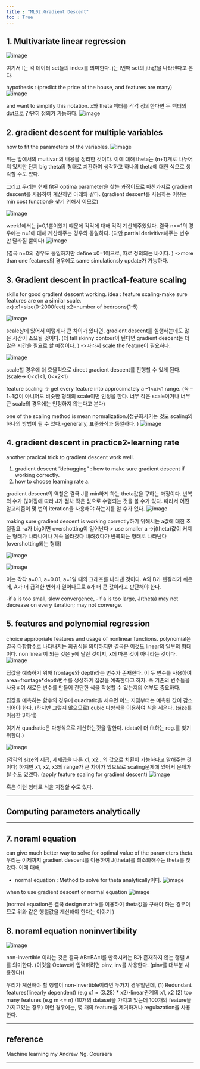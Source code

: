 ```yaml
---
title : "ML02.Gradient Descent"
toc : True
---
```


## 1. Multivariate linear regression


![image](https://user-images.githubusercontent.com/49298791/73370691-f734a800-42f7-11ea-94a0-b833cb152142.png)

여기서 I는 각 데이터 set들의 index를 의미한다. j는 I번째 set의 jth값을 나타낸다고 본다. 


hypothesis :
(predict the price of the house, and features are many)
![image](https://user-images.githubusercontent.com/49298791/73370758-0e739580-42f8-11ea-8d29-3929996607da.png)

and want to simplify this notation.
x와 theta 벡터를 각각 정의한다면 두 벡터의 dot으로 간단히 정의가 가능하다.
![image](https://user-images.githubusercontent.com/49298791/73370822-28ad7380-42f8-11ea-9ca8-7e8a9eefc3c5.png)



## 2. gradient descent for multiple variables

how to fit the parameters of the variables.
![image](https://user-images.githubusercontent.com/49298791/73370887-4084f780-42f8-11ea-89ed-7469569d4eb5.png)

위는 앞에서의 multivar.의 내용을 정리한 것이다. 이에 대해 theta는 (n+1)개로 나누어져 있지만 단지 big theta의 형태로 치환하여 생각하고 하나의 theta에 대한 식으로 생각할 수도 있다.

그리고 우리는 현재 fit된 optima parameter을 찾는 과정이므로 마찬가지로 gradient descent를 사용하여 계산하면 아래와 같다. (gradient descent를 사용하는 이유는 min cost function을 찾기 위해서 이므로)

![image](https://user-images.githubusercontent.com/49298791/73370932-52669a80-42f8-11ea-97d4-b94573267e90.png)

week1에서는 j=0,1뿐이었기 떄문에 각각에 대해 각각 계산해주었었다. 
결국 n>=1의 경우에는 n=1에 대해 계산해주는 경우와 동일하다. (다만 partial derivitive해주는 변수만 달라질 뿐이다) 
![image](https://user-images.githubusercontent.com/49298791/73371007-7033ff80-42f8-11ea-8401-24b66cb5dad1.png)

(결국 n=0의 경우도 동일하지만 define x0=1이므로, 따로 정의되는 바이다. )
->more than one features의 경우에도 same simulationsly update가 가능하다. 


## 3. Gradient descent in practica1-feature scaling

skills for good gradient descent working.
idea : feature scaling-make sure features are on a similar scale.
<br>
ex) x1=size(0-2000feet)
    x2=number of bedroons(1-5)

![image](https://user-images.githubusercontent.com/49298791/73371104-8e99fb00-42f8-11ea-9fd2-d50f2e4ab068.png)

scale상에 있어서 이렇게나 큰 차이가 있다면, gradient descent를 실행하는데도 많은 시간이 소요될 것이다. (더 tall skinny contour이 된다면 gradient descent는 더 많은 시간을 필요로 할 예정이다. )
->따라서 scale the feature이 필요하다.

![image](https://user-images.githubusercontent.com/49298791/73371167-9eb1da80-42f8-11ea-9386-8ae8f74b06e0.png)

scale할 경우에 더 효율적으로 direct gradient descent를 진행할 수 있게 된다. 
(scale-> 0<x1<1, 0<x2<1)

feature scaling -> get every feature into approcimately a –1<xi<1 range.
(꼭 –1~1값이 아니어도 비슷한 형태의 scale이면 인정을 한다. 너무 작은 scale이거나 너무 큰 scale의 경우에는 인정하지 않는다고 본다)

one of the scaling method is mean normalization.(정규화시키는 것도 scaling의 하나의 방법이 될 수 있다.-generally, 표준화식과 동일하다. )
![image](https://user-images.githubusercontent.com/49298791/73371208-b2f5d780-42f8-11ea-8364-9d6f28ef98f7.png)



## 4. gradient descent in practice2-learning rate

another pracical trick to gradient descent work well.
1. gradient descent “debugging” : how to make sure gradient descent if working correctly.
2. how to choose learning rate a.

gradient descent의 역할은 결국 J를 min하게 하는 theta값을 구하는 과정이다. 
반복의 수가 많아짐에 따라 J가 점차 작은 값으로 수렴되는 것을 볼 수가 있다. 
따라서 어떤 알고리즘이 몇 번의 iteration을 사용해야 하는지를 알 수가 없다. 
![image](https://user-images.githubusercontent.com/49298791/73371271-cbfe8880-42f8-11ea-8e0a-2c83f5f26738.png)

making sure gradient descent is working correctly하기 위해서는 a값에 대한 조절필요
-a가 big이면 overshotting이 일어난다 > use smaller a
->j(theta)값이 커지는 형태가 나타나거나 계속 올라갔다 내려갔다가 반복되는 형태로 나타난다(overshotting되는 형태)

![image](https://user-images.githubusercontent.com/49298791/73371300-d882e100-42f8-11ea-878c-921792268d60.png)

![image](https://user-images.githubusercontent.com/49298791/73371326-e0428580-42f8-11ea-9aba-c2c35e755668.png)

이는 각각 a=0.1, a=0.01, a=1일 때의 그래프를 나타낸 것이다. A와 B가 헷갈리기 쉬운데, A가 더 급격한 변화가 일어나므로 a가 더 큰 값이라고 판단해야 한다. 

-if a is too small, slow convergence,
-if a is too large, J(theta) may not decrease on every iteration; may not converge.



## 5. features and polynomial regression

choice appropriate features and usage of nonlinear functions.
polynomial은 결국 다항함수로 나타내지는 회귀식을 의미하지만 결국은 이것도 linear의 일부의 형태이다. non linear이 되는 것은 y에 달린 것이지, x에 따른 것이 아니라는 것이다. 
![image](https://user-images.githubusercontent.com/49298791/73371384-f7817300-42f8-11ea-8846-2968bcd31f6f.png)

집값을 예측하기 위해 frontage와 depth라는 변수가 존재한다. 이 두 변수를 사용하여 area=frontage*depth변수를 생성하여 집값을 예측한다고 하자. 즉 기존의 변수들을 사용ㅎ여 새로운 변수를 만들어 간단한 식을 작성할 수 있는지의 여부도 중요하다. 

집값을 예측하는 함수의 경우에 quadratic을 세우면 어느 지점부터는 예측된 값이 감소되어야 한다. (하지만 그렇지 않으므로) cubic 다항식을 이용하여 식을 세운다. (size를 이용한 3차식)

여기서 quadratic은 다항식으로 계산하는것을 말한다. (data에 더 fit하는 reg.를 찾기 위한다.)

![image](https://user-images.githubusercontent.com/49298791/73371531-28fa3e80-42f9-11ea-9b1c-67b6d624a1bf.png)

(각각의 size의 제곱, 세제곱을 다른 x1, x2...의 값으로 치환이 가능하다고 말해주는 것이다)
하지만 x1, x2, x3의 range가 큰 차이가 있으므로 scaling문제에 있어서 문제가 될 수도 있겠다. (apply feature scaling for gradient descent)
![image](https://user-images.githubusercontent.com/49298791/73371563-33b4d380-42f9-11ea-9dce-f5824ade5a11.png)

혹은 이런 형태로 식을 지정할 수도 있다. 

---
## Computing parameters analytically
---
## 7. noraml equation

can give much better way to solve for optimal value of the parameters theta.
우리는 이제까지 gradient descent를 이용하여 J(theta)를 최소화해주는 theta를 찾았다. 이에 대해,
- normal equation : Method to solve for theta analytically이다. 
![image](https://user-images.githubusercontent.com/49298791/73371647-50e9a200-42f9-11ea-95c5-9772df0e5fbc.png)

when to use gradient descent or normal equation
![image](https://user-images.githubusercontent.com/49298791/73371675-5a730a00-42f9-11ea-8a10-dc6aac89414f.png)

(normal equation은 결국 design matrix를 이용하여 theta값을 구해야 하는 경우이므로 위와 같은 행렬값을 계산해야 한다는 이야기 )



## 8. noraml equation noninvertibility

![image](https://user-images.githubusercontent.com/49298791/73371707-6b238000-42f9-11ea-9d79-5cb8582d66ca.png)

non-invertible 이라는 것은 결국 AB=BA=I를 만족시키는 B가 존재하지 않는 행렬 A를 의미한다. (이것을 Octave에 입력하려면 pinv, inv를 사용한다. (pinv를 대부분 사용한다))

우리가 계산해야 할 행렬이 non-invertible이라면 두가지 경우일텐데, 
(1) Redundant features(linearly dependent) (e.g x1 = (3.28) * x2)-linear관계의 x1, x2
(2) too many features (e.g m <= n)
(10개의 dataset을 가지고 있는데 100개의 feature을 가지고있는 경우)
이런 경우에는, 몇 개의 feature을 제거하거나 regulazation을 사용한다. 

---
## reference
Machine learning my Andrew Ng, Coursera

---